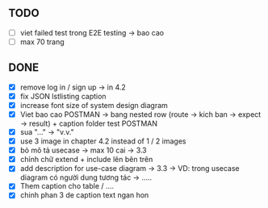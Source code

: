 ## TODO
- [ ] viet failed test trong E2E testing -> bao cao
- [ ] max 70 trang

## DONE 
- [x] remove log in / sign up -> in 4.2 
- [x] fix JSON lstlisting caption
- [x] increase font size of system design diagram
- [x] Viet bao cao POSTMAN -> bang nested row (route -> kich ban -> expect -> result) + caption folder test POSTMAN
- [x] sua "..." -> "v.v." 
- [x] use 3 image in chapter 4.2 instead of 1 / 2 images
- [x] bỏ mô tả usecase -> max 10 cai -> 3.3
- [x] chỉnh chữ extend + include lên bên trên
- [x] add description for use-case diagram -> 3.3 -> VD: trong usecase diagram có người dung tương tác -> .....
- [x] Them caption cho table / ....
- [x] chinh phan 3 de caption text ngan hon